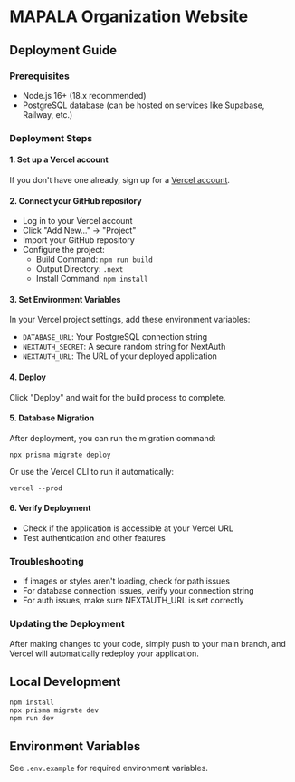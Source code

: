 # MAPALA Organization Website

## Deployment Guide

### Prerequisites
- Node.js 16+ (18.x recommended)
- PostgreSQL database (can be hosted on services like Supabase, Railway, etc.)

### Deployment Steps

#### 1. Set up a Vercel account
If you don't have one already, sign up for a [Vercel account](https://vercel.com/signup).

#### 2. Connect your GitHub repository
- Log in to your Vercel account
- Click "Add New..." -> "Project"
- Import your GitHub repository
- Configure the project:
  - Build Command: `npm run build`
  - Output Directory: `.next`
  - Install Command: `npm install`

#### 3. Set Environment Variables
In your Vercel project settings, add these environment variables:
- `DATABASE_URL`: Your PostgreSQL connection string
- `NEXTAUTH_SECRET`: A secure random string for NextAuth
- `NEXTAUTH_URL`: The URL of your deployed application

#### 4. Deploy
Click "Deploy" and wait for the build process to complete.

#### 5. Database Migration
After deployment, you can run the migration command:
```
npx prisma migrate deploy
```

Or use the Vercel CLI to run it automatically:
```
vercel --prod
```

#### 6. Verify Deployment
- Check if the application is accessible at your Vercel URL
- Test authentication and other features

### Troubleshooting
- If images or styles aren't loading, check for path issues
- For database connection issues, verify your connection string
- For auth issues, make sure NEXTAUTH_URL is set correctly

### Updating the Deployment
After making changes to your code, simply push to your main branch, and Vercel will automatically redeploy your application.

## Local Development
```
npm install
npx prisma migrate dev
npm run dev
```

## Environment Variables
See `.env.example` for required environment variables.
